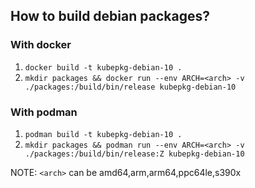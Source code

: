 ## How to build debian packages?

### With docker

1. `docker build -t kubepkg-debian-10 .`
2. `mkdir packages && docker run --env ARCH=<arch> -v ./packages:/build/bin/release kubepkg-debian-10`

### With podman

1. `podman build -t kubepkg-debian-10 .`
2. `mkdir packages && podman run --env ARCH=<arch> -v ./packages:/build/bin/release:Z kubepkg-debian-10`


NOTE: `<arch>` can be amd64,arm,arm64,ppc64le,s390x
